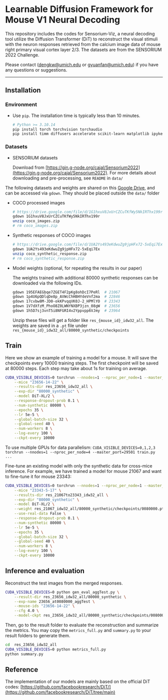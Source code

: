 
# Learnable Diffusion Framework for Mouse V1 Neural Decoding

This repository includes the codes for Sensorium-Viz, a neural decoding tool utilize the Diffusion Transformer (DiT) to reconstruct the visual stimuli with the neuron responses retrieved from the calcium image data of mouse right primary visual cortex layer 2/3. The datasets are from the SENSORIUM 2022 Challenge.

Please contact ([dengkw@umich.edu](mailto:dengkw@umich.edu) or [gyuanfan@umich.edu](mailto:gyuanfan@umich.edu)) if you have any questions or suggestions.

---

## Installation

### Environment

- Use `pip`. The installation time is typically less than 10 minutes.

    ```bash
    # Python >= 3.10.14
    pip install torch torchvision torchaudio
    pip install timm diffusers accelerate scikit-learn matplotlib ipykernel torchmetrics einops tqdm seaborn scikit-image gdown
    ```

### Datasets

- SENSORIUM datasets

    Download from [https://gin.g-node.org/cajal/Sensorium2022](https://gin.g-node.org/cajal/Sensorium2022). For more details about downloading and pre-processing, see `README` in `data/`

  
The following datasets and weights are shared on this [Google Drive](https://drive.google.com/drive/folders/1GbJ7V2AzVezKW3U0lwhrKYaeQni2ntef), and can be accessed via `gdown`. They should be placed outside the `data/` folder

- COCO processed images

    ```bash
    # https://drive.google.com/file/d/1G1hxuV8JxUrCZCuTKfWy5NkIRThx199r
    gdown 1G1hxuV8JxUrCZCuTKfWy5NkIRThx199r
    unzip coco_images.zip
    # rm coco_images.zip
    ```

- Synthetic responses of COCO images

    ```bash
    # https://drive.google.com/file/d/1UA2Ys493eKdwuZg9jpHFx72-5xEqi7Ex
    gdown 1UA2Ys493eKdwuZg9jpHFx72-5xEqi7Ex
    unzip coco_synthetic_response.zip
    # rm coco_synthetic_response.zip
    ```

- Model weights (optional, for repeating the results in our paper)

    The weights trained with additional 80000 synthetic responses can be downloaded via the following IDs. 

    ```bash
    gdown 195EFAEGbqe7ZGET4F2pKg8ohDcI7PeRl  # 21067
    gdown 1p4U6pQDlqDe8p_AVWcChHBHYdeVnf2ma  # 22846
    gdown 17cvbw8M-JD0-okKPvqqVK0J-2_HPMlYO  # 23343
    gdown 1V7dXfzM_PhoO8Z0LWNYNXBP3jzn_08gW  # 23656
    gdown 1h5D7sj3vnT5i8NFGRI4v2Yppvpp6VJmy  # 23964
    ```

    Unzip these files will get a folder like `res_{mouse_id}_idw32_all`. The weights are saved in a `.pt` file under `res_{mouse_id}_idw32_all/80000_synthetic/checkpoints`

## Train

Here we show an example of training a model for a mouse. It will save the checkpoints every 10000 training steps. The first checkpoint will be saved at 80000 steps. Each step may take about 1s for training on average.


```bash
CUDA_VISIBLE_DEVICES=0 torchrun --nnodes=1 --nproc_per_node=1 --master_port=29501 train.py \
    --mice "23656-14-22" \
    --results-dir res_23656_idw32_all \
    --exp-dir "80000_synthetic" \
    --model DiT-XL/2 \
    --response-dropout-prob 0.1 \
    --num-synthetic 80000 \
    --epochs 35 \
    --lr 5e-5 \
    --global-batch-size 32 \
    --global-seed 40 \
    --num-workers 8 \
    --log-every 100 \
    --ckpt-every 10000
```

To use multiple GPUs for data parallelism:
`CUDA_VISIBLE_DEVICES=0,1,2,3 torchrun --nnodes=1 --nproc_per_node=4 --master_port=29501 train.py ...`

Fine-tune an existing model with only the synthetic data for cross-mice inference. For example, we have trained a model for mouse 21067 and want to fine-tune it for mouse 23343:

```bash
CUDA_VISIBLE_DEVICES=0 torchrun --nnodes=1 --nproc_per_node=1 --master_port=29501 train.py \
    --mice "23343-5-17" \
    --results-dir res_21067to23343_idw32_all \
    --exp-dir "80000_synthetic" \
    --model DiT-XL/2 \
    --weight res_21067_idw32_all/80000_synthetic/checkpoints/0080000.pt \
    --use-real-data False \
    --response-dropout-prob 0.1 \
    --num-synthetic 80000 \
    --lr 5e-5 \
    --epochs 35 \
    --global-batch-size 32 \
    --global-seed 40 \
    --num-workers 8 \
    --log-every 100 \
    --ckpt-every 10000
```

## Inference and evaluation

Reconstruct the test images from the merged responses.

```bash
CUDA_VISIBLE_DEVICES=0 python gen_eval_aggTest.py \
    --result-dir res_23656_idw32_all/80000_synthetic \
    --exp-name 23656_at0080000_aggTest \
    --mouse-ids "23656-14-22" \
    --cfg 4.0 \
    --model-ckpt res_23656_idw32_all/80000_synthetic/checkpoints/0080000.pt
```

Then, go to the result folder to evaluate the reconstruction and summarize the metrics. You may copy the `metrics_full.py` and `summary.py` to your result folders to generate them.

```bash
cd  res_23656_idw32_all
CUDA_VISIBLE_DEVICES=0 python metrics_full.py
python summary.py
```

## Reference
The implementation of our models are mainly based on the official DiT codes: [https://github.com/facebookresearch/DiT/](https://github.com/facebookresearch/DiT/tree/main)
